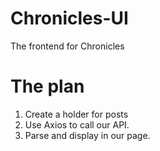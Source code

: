 # Chronicles-UI
The frontend for Chronicles


# The plan
1. Create a holder for posts
2. Use Axios to call our API.
3. Parse and display in our page.
